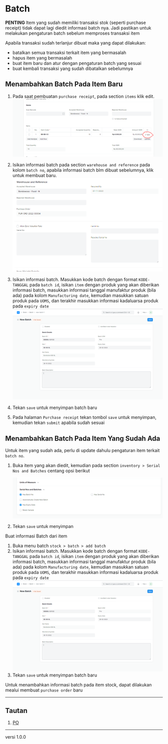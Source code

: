 # Batch
**PENTING** 
Item yang sudah memiliki transaksi stok (seperti purchase receipt) tidak dapat lagi diedit informasi batch nya. Jadi pastikan untuk melakukan pengaturan batch sebelum memproses transaksi item

Apabila transaksi sudah terlanjur dibuat maka yang dapat dilakukan:
- batalkan semua transaksi terkait item yang bermasalah
- hapus item yang bermasalah
- buat item baru dan atur dengan pengaturan batch yang sesuai
- buat kembali transaksi yang sudah dibatalkan sebelumnya


## Menambahkan Batch Pada Item Baru
1. Pada saat pembuatan `purchase receipt`, pada section `items` klik edit.
   ![](/assets/batch04.PNG)

2. Isikan informasi batch pada section `warehouse and reference` pada kolom `batch no`, apabila informasi batch blm dibuat sebelumnya, klik untuk membuat baru.
   ![](/assets/batch05.PNG)

3. Isikan informasi batch. Masukkan kode batch dengan format `KODE-TANGGAL` pada `batch id`, isikan `item` dengan produk yang akan diberikan informasi batch, masukkan informasi tanggal manufaktur produk (bila ada) pada kolom `Manufacturing date`, kemudian masukkan satuan produk pada `UOMS`, dan terakhir masukkan informasi kadaluarsa produk pada `expiry date`   
   ![](/assets/batch03.PNG)

4. Tekan `save` untuk menyimpan batch baru

5. Pada halaman `Purchase receipt` tekan tombol `save` untuk menyimpan, kemudian tekan `submit` apabila sudah sesuai

## Menambahkan Batch Pada Item Yang Sudah Ada
Untuk item yang sudah ada, perlu di update dahulu pengaturan item terkait `batch no`.

1. Buka item yang akan diedit, kemudian pada section `inventory > Serial Nos and Batches` centang opsi berikut

   ![](/assets/batch02.PNG)

2. Tekan `save` untuk menyimpan

Buat informasi Batch dari item
1. Buka menu batch `stock > batch > add batch`
2. Isikan informasi batch. Masukkan kode batch dengan format `KODE-TANGGAL` pada `batch id`, isikan `item` dengan produk yang akan diberikan informasi batch, masukkan informasi tanggal manufaktur produk (bila ada) pada kolom `Manufacturing date`, kemudian masukkan satuan produk pada `UOMS`, dan terakhir masukkan informasi kadaluarsa produk pada `expiry date`   
   ![](/assets/batch03.PNG)
3. Tekan `save` untuk menyimpan batch baru

Untuk menambahkan informasi batch pada item stock, dapat dilakukan mealui membuat `purchase order` baru 

------------------
## Tautan
1. [PO](./po.md)

------------------
versi 1.0.0
